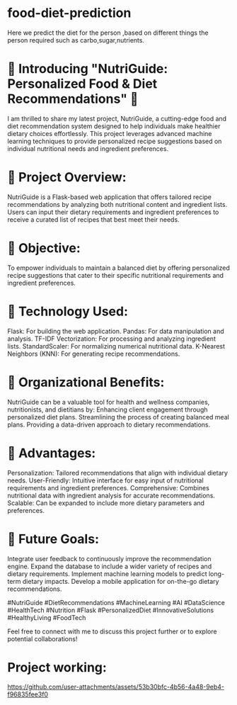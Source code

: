 # food-diet-prediction
Here we predict the diet for the person ,based on different things the person required such as carbo,sugar,nutrients.


# 🌟 Introducing "NutriGuide: Personalized Food & Diet Recommendations" 🌟

I am thrilled to share my latest project, NutriGuide, a cutting-edge food and diet recommendation system designed to help individuals make healthier dietary choices effortlessly. This project leverages advanced machine learning techniques to provide personalized recipe suggestions based on individual nutritional needs and ingredient preferences.

# 📌 Project Overview:

NutriGuide is a Flask-based web application that offers tailored recipe recommendations by analyzing both nutritional content and ingredient lists. Users can input their dietary requirements and ingredient preferences to receive a curated list of recipes that best meet their needs.

# 🎯 Objective:

To empower individuals to maintain a balanced diet by offering personalized recipe suggestions that cater to their specific nutritional requirements and ingredient preferences.

# 🔧 Technology Used:

Flask: For building the web application.
Pandas: For data manipulation and analysis.
TF-IDF Vectorization: For processing and analyzing ingredient lists.
StandardScaler: For normalizing numerical nutritional data.
K-Nearest Neighbors (KNN): For generating recipe recommendations.

# 🏢 Organizational Benefits:

NutriGuide can be a valuable tool for health and wellness companies, nutritionists, and dietitians by:
Enhancing client engagement through personalized diet plans.
Streamlining the process of creating balanced meal plans.
Providing a data-driven approach to dietary recommendations.

# 🌟 Advantages:

Personalization: Tailored recommendations that align with individual dietary needs.
User-Friendly: Intuitive interface for easy input of nutritional requirements and ingredient preferences.
Comprehensive: Combines nutritional data with ingredient analysis for accurate recommendations.
Scalable: Can be expanded to include more dietary parameters and preferences.

# 🚀 Future Goals:

Integrate user feedback to continuously improve the recommendation engine.
Expand the database to include a wider variety of recipes and dietary requirements.
Implement machine learning models to predict long-term dietary impacts.
Develop a mobile application for on-the-go dietary recommendations.

#NutriGuide #DietRecommendations #MachineLearning #AI #DataScience #HealthTech #Nutrition #Flask #PersonalizedDiet #InnovativeSolutions #HealthyLiving #FoodTech

Feel free to connect with me to discuss this project further or to explore potential collaborations!

# Project working:


https://github.com/user-attachments/assets/53b30bfc-4b56-4a48-9eb4-f96835fee3f0






